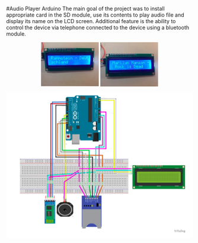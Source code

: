 #Audio Player Arduino
The main goal of the project was to install appropriate card in the SD module, use its contents to play audio file and display its name on the LCD screen. Additional feature is the ability to control the device via telephone connected to the device using a bluetooth module.
 <p align="center">
  <img width="156" src="images/2.png">
  <img width="156" src="images/3.png">
</p>
<p align="center">
  <img width="515" src="images/1.png">
</p>

